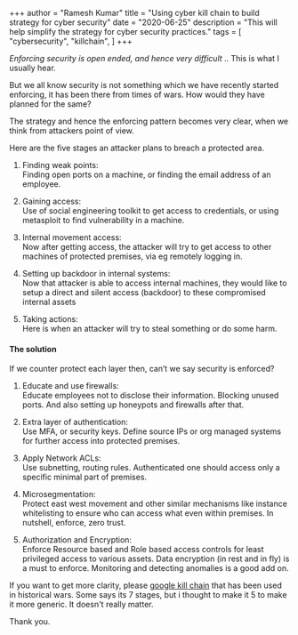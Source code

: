 +++
author = "Ramesh Kumar"
title = "Using cyber kill chain to build strategy for cyber security"
date = "2020-06-25"
description = "This will help simplify the strategy for cyber security practices."
tags = [
    "cybersecurity",
    "killchain",
]
+++

*Enforcing security is open ended, and hence very difficult* .. This is what I usually hear.  

But we all know security is not something which we have recently started enforcing, it has been there from times of wars. How would they have planned for the same?

The strategy and hence the enforcing pattern becomes very clear, when we think from attackers point of view.

Here are the five stages an attacker plans to breach a protected area.

1. Finding weak points:  
Finding open ports on a machine, or finding the email address of an employee.

2. Gaining access:  
Use of social engineering toolkit to get access to credentials, or using metasploit to find vulnerability in a machine.

3. Internal movement access:  
Now after getting access, the attacker will try to get access to other machines of protected premises, via eg remotely logging in.

4. Setting up backdoor in internal systems:  
Now that attacker is able to access internal machines, they would like to setup a direct and silent access (backdoor) to these compromised internal assets

5. Taking actions:  
Here is when an attacker will try to steal something or do some harm.


#### The solution
If we counter protect each layer then, can’t we say security is enforced?

1. Educate and use firewalls:  
Educate employees not to disclose their information. Blocking unused ports. And also setting up honeypots and firewalls after that.

2. Extra layer of authentication:  
Use MFA, or security keys. Define source IPs or org managed systems for further access into protected premises.

3. Apply Network ACLs:  
Use subnetting, routing rules. Authenticated one should access only a specific minimal part of premises.

4. Microsegmentation:  
Protect east west movement and other similar mechanisms like instance whitelisting to ensure who can access what even within premises. In nutshell, enforce, zero trust.

5. Authorization and Encryption:  
Enforce Resource based and Role based access controls for least privileged access to various assets. Data encryption (in rest and in fly) is a must to enforce. Monitoring and detecting anomalies is a good add on.


If you want to get more clarity, please [google kill chain](https://www.google.com/search?q=kill+chain) that has been used in historical wars. Some says its 7 stages, but i thought to make it 5 to make it more generic. It doesn't really matter.

Thank you.
